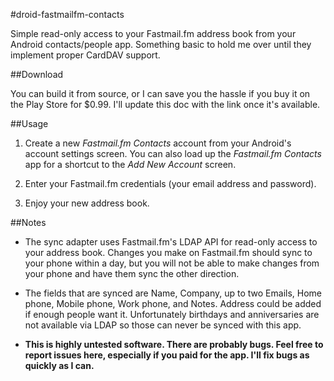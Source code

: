 #droid-fastmailfm-contacts

Simple read-only access to your Fastmail.fm address book from your Android contacts/people app. Something basic to hold me over until they implement proper CardDAV support.

##Download

You can build it from source, or I can save you the hassle if you buy it on the Play Store for $0.99. I'll update this doc with the link once it's available.

##Usage

1. Create a new *Fastmail.fm Contacts* account from your Android's account settings screen. You can also load up the *Fastmail.fm Contacts* app for a shortcut to the *Add New Account* screen.

2. Enter your Fastmail.fm credentials (your email address and password).

3. Enjoy your new address book.

##Notes

- The sync adapter uses Fastmail.fm's LDAP API for read-only access to your address book. Changes you make on Fastmail.fm should sync to your phone within a day, but you will not be able to make changes from your phone and have them sync the other direction.

- The fields that are synced are Name, Company, up to two Emails, Home phone, Mobile phone, Work phone, and Notes. Address could be added if enough people want it. Unfortunately birthdays and anniversaries are not available via LDAP so those can never be synced with this app.

- **This is highly untested software. There are probably bugs. Feel free to report issues here, especially if you paid for the app. I'll fix bugs as quickly as I can.**
